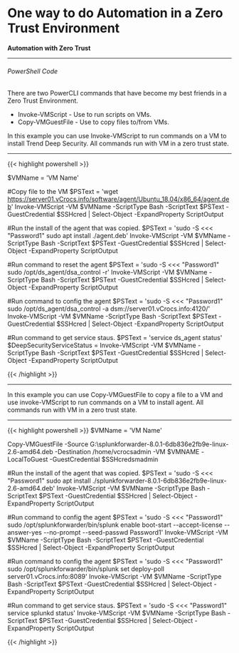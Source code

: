 # One way to do Automation in a Zero Trust Environment


**Automation with Zero Trust**

<!--more-->

---

###### PowerShell Code

There are two PowerCLI commands that have become my best friends in a Zero Trust Environment.

* Invoke-VMScript - Use to run scripts on VMs.
* Copy-VMGuestFile - Use to copy files to/from VMs.

In this example you can use Invoke-VMScript to run commands on a VM to install Trend Deep Security. All commands run with VM in a zero trust state.

---

{{< highlight powershell >}}

$VMName = 'VM Name'

#Copy file to the VM
$PSText = 'wget https://server01.vCrocs.info/software/agent/Ubuntu_18.04/x86_64/agent.deb'
Invoke-VMScript -VM $VMName -ScriptType Bash -ScriptText $PSText -GuestCredential $SSHcred | Select-Object -ExpandProperty ScriptOutput

#Run the install of the agent that was copied.
$PSText = 'sudo -S <<< "Password1" sudo apt install ./agent.deb'
Invoke-VMScript -VM $VMName -ScriptType Bash -ScriptText $PSText -GuestCredential $SSHcred | Select-Object -ExpandProperty ScriptOutput

#Run command to reset the agent
$PSText = 'sudo -S <<< "Password1" sudo /opt/ds_agent/dsa_control -r'
Invoke-VMScript -VM $VMName -ScriptType Bash -ScriptText $PSText -GuestCredential $SSHcred | Select-Object -ExpandProperty ScriptOutput

#Run command to config the agent
$PSText = 'sudo -S <<< "Password1" sudo /opt/ds_agent/dsa_control -a dsm://server01.vCrocs.info:4120/'
Invoke-VMScript -VM $VMName -ScriptType Bash -ScriptText $PSText -GuestCredential $SSHcred | Select-Object -ExpandProperty ScriptOutput

#Run command to get service staus.
$PSText = 'service ds_agent status'
$DeepSecurityServiceStatus = Invoke-VMScript -VM $VMName -ScriptType Bash -ScriptText $PSText -GuestCredential $SSHcred | Select-Object -ExpandProperty ScriptOutput

{{< /highlight >}}

---

In this example you can use Copy-VMGuestFile to copy a file to a VM and use invoke-VMScript to run commands on a VM to install agent. All commands run with VM in a zero trust state.

---

{{< highlight powershell >}}
$VMName = 'VM Name'

Copy-VMGuestFile -Source G:\splunkforwarder-8.0.1-6db836e2fb9e-linux-2.6-amd64.deb -Destination /home/vcrocsadmin -VM $VMNAME -LocalToGuest -GuestCredential $SSHcredsmadmin

#Run the install of the agent that was copied.
$PSText = 'sudo -S <<< "Password1" sudo apt install ./splunkforwarder-8.0.1-6db836e2fb9e-linux-2.6-amd64.deb'
Invoke-VMScript -VM $VMName -ScriptType Bash -ScriptText $PSText -GuestCredential $SSHcred | Select-Object -ExpandProperty ScriptOutput

#Run command to config the agent
$PSText = 'sudo -S <<< "Password1" sudo /opt/splunkforwarder/bin/splunk enable boot-start --accept-license --answer-yes --no-prompt --seed-passwd Password1'
Invoke-VMScript -VM $VMName -ScriptType Bash -ScriptText $PSText -GuestCredential $SSHcred | Select-Object -ExpandProperty ScriptOutput

#Run command to config the agent
$PSText = 'sudo -S <<< "Password1" sudo /opt/splunkforwarder/bin/splunk set deploy-poll server01.vCrocs.info:8089'
Invoke-VMScript -VM $VMName -ScriptType Bash -ScriptText $PSText -GuestCredential $SSHcred | Select-Object -ExpandProperty ScriptOutput

#Run command to get service staus.
$PSText = 'sudo -S <<< "Password1" service splunkd status'
Invoke-VMScript -VM $VMName -ScriptType Bash -ScriptText $PSText -GuestCredential $SSHcred | Select-Object -ExpandProperty ScriptOutput

{{< /highlight >}}


